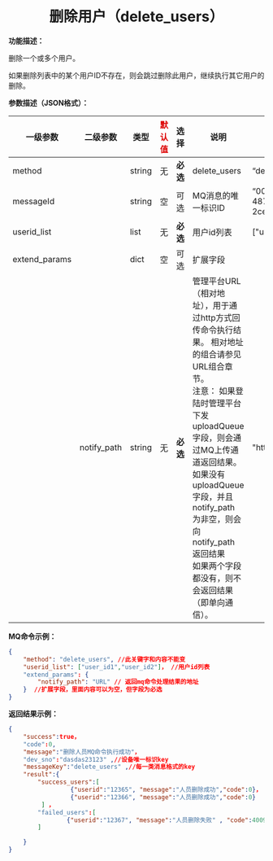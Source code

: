 # <center>删除用户（delete\_users）</center>

**功能描述：**

删除一个或多个用户。

如果删除列表中的某个用户ID不存在，则会跳过删除此用户，继续执行其它用户的删除。

**参数描述（JSON格式）：**

| 一级参数      | 二级参数    | 类型   | <font color="#dd0000">默认值</font> | 选择     | 说明                                                         | <font color="#dd0000">举例</font>      |
| ------------- | ----------- | ------ | ----------------------------------- | -------- | ------------------------------------------------------------ | -------------------------------------- |
| method        |             | string | 无                                  | **必选** | delete_users                                                 | “delete_users”                         |
| messageId     |             | string | 空                                  | 可选     | MQ消息的唯一标识ID                                           | “004a5b58-32e8-487e-a90a-2ce443877e7e” |
| userid_list   |             | list   | 无                                  | **必选** | 用户id列表                                                   | ["user_id1","user_id2"]                |
| extend_params |             | dict   | 空                                  | 可选     | 扩展字段                                                     |                                        |
|               | notify_path | string | 无                                  | **必选** | 管理平台URL（相对地址），用于通过http方式回传命令执行结果。 相对地址的组合请参见 URL组合章节。<br/>注意： 如果登陆时管理平台下发 uploadQueue 字段，则会通过MQ上传通道返回结果。 <br/>如果没有 uploadQueue 字段，并且 notify_path 为非空，则会向 notify_path 返回结果<br/>如果两个字段都没有，则不会返回结果（即单向通信）。 | "http://ip:port:/getResult"            |



**MQ命令示例：**

```json
{
    "method": "delete_users", //此关键字和内容不能变
    "userid_list": ["user_id1","user_id2"]， //用户id列表
    "extend_params": {
        "notify_path": "URL" // 返回mq命令处理结果的地址
    }  //扩展字段，里面内容可以为空，但字段为必选
}
```



**返回结果示例：**

```json
{
    "success":true，
    "code":0,
    "message":"删除人员MQ命令执行成功"，
    "dev_sno":"dasdas23123" ,//设备唯一标识key
    "messageKey":"delete_users" ,//每一类消息格式的key
    "result":{
        "success_users":[
                 {"userid":"12365", "message":"人员删除成功","code":0}，
                 {"userid":"12366", "message":"人员删除成功","code":0}
         ] ，                                                                        
        "failed_users":[
                {"userid":"12367", "message":"人员删除失败" , "code":40095}
        ]

    }
}
```

